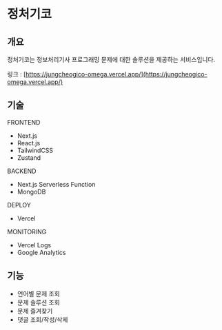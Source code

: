 # 정처기코

## 개요

정처기코는 정보처리기사 프로그래밍 문제에 대한 솔루션을 제공하는 서비스입니다.

링크 : [https://jungcheogico-omega.vercel.app/](https://jungcheogico-omega.vercel.app/)

## 기술

FRONTEND

- Next.js
- React.js
- TailwindCSS
- Zustand

BACKEND

- Next.js Serverless Function
- MongoDB

DEPLOY

- Vercel

MONITORING

- Vercel Logs
- Google Analytics

## 기능

- 언어별 문제 조회
- 문제 솔루션 조회
- 문제 즐겨찾기
- 댓글 조회/작성/삭제
